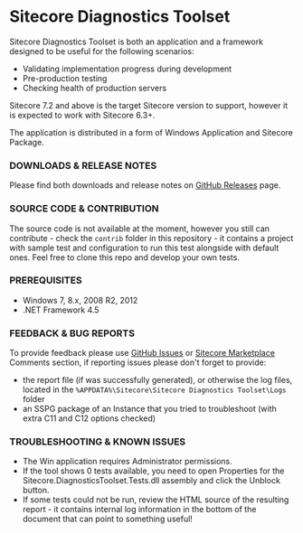 # Sitecore Diagnostics Toolset

Sitecore Diagnostics Toolset is both an application and a framework designed to be useful for the following scenarios:
- Validating implementation progress during development
- Pre-production testing
- Checking health of production servers

Sitecore 7.2 and above is the target Sitecore version to support, however it is expected to work with Sitecore 6.3+.

The application is distributed in a form of Windows Application and Sitecore Package. 

### DOWNLOADS & RELEASE NOTES

Please find both downloads and release notes on [GitHub Releases](https://github.com/Sitecore/Sitecore-Diagnostics-Toolset/releases) page.

### SOURCE CODE & CONTRIBUTION

The source code is not available at the moment, however you still can contribute - check the `contrib` folder in this repository - 
it contains a project with sample test and configuration to run this test alongside with default ones. Feel free to clone this repo
and develop your own tests.

### PREREQUISITES

* Windows 7, 8.x, 2008 R2, 2012
* .NET Framework 4.5

### FEEDBACK & BUG REPORTS

To provide feedback please use [GitHub Issues](https://github.com/Sitecore/Sitecore-Diagnostics-Toolset/issues) or [Sitecore Marketplace](https://marketplace.sitecore.net/Modules/Sitecore_Diagnostics_Toolset.aspx) Comments section, if reporting issues please don't forget to provide:

* the report file (if was successfully generated), or otherwise the log files, located in the `%APPDATA%\Sitecore\Sitecore Diagnostics Toolset\Logs` folder
* an SSPG package of an Instance that you tried to troubleshoot (with extra C11 and C12 options checked)

### TROUBLESHOOTING & KNOWN ISSUES

* The Win application requires Administrator permissions.
* If the tool shows 0 tests available, you need to open Properties for the Sitecore.DiagnosticsToolset.Tests.dll assembly and click the Unblock button.
* If some tests could not be run, review the HTML source of the resulting report - it contains internal log information in the bottom of the document that can point to something useful!

